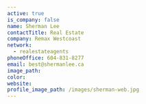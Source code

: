 ```yaml
---
active: true
is_company: false
name: Sherman Lee
contactTitle: Real Estate
company: Remax Westcoast
network:
  - realestateagents
phoneOffice: 604-831-8277
email: best@shermanlee.ca
image_path:
color:
website:
profile_image_path: /images/sherman-web.jpg
---
```



